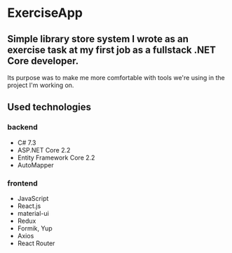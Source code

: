 # ExerciseApp
## Simple library store system I wrote as an exercise task at my first job as a fullstack .NET Core developer. 
Its purpose was to make me more comfortable with tools we're using in the project I'm working on.
## Used technologies
### backend
- C# 7.3
- ASP.NET Core 2.2
- Entity Framework Core 2.2
- AutoMapper
### frontend
- JavaScript
- React.js
- material-ui 
- Redux 
- Formik, Yup
- Axios
- React Router
